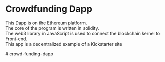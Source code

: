 # Crowdfunding Dapp
This Dapp is on the Ethereum platform.  
The core of the program is written in solidity.  
The web3 library in JavaScript is used to connect the blockchain kernel to Front-end.  
This app is a decentralized example of a Kickstarter site

#   c r o w d - f u n d i n g - d a p p  
 